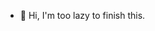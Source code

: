 - 👋 Hi, I'm too lazy to finish this.


<!---
sky-wa1ker/sky-wa1ker is a ✨ special ✨ repository because its `README.md` (this file) appears on your GitHub profile.
You can click the Preview link to take a look at your changes.
--->
